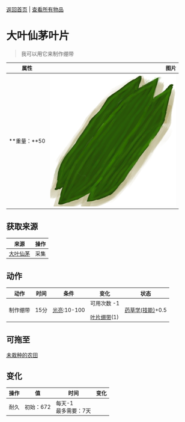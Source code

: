 [返回首页](index.md)   |  [查看所有物品](object.md)
# 大叶仙茅叶片  
> 我可以用它来制作绷带  
  
  属性  |   图片   
 ----  |  ----:   
 **重量：**50  |  ![](Sprite/MolineriaLeaves.png)   
  
## 获取来源  
来源  |  操作  
----  |  ----  
[大叶仙茅](WeevilLily.md)  |  采集  
## 动作  
动作  |  时间  |  条件  |  变化  |  状态  
----  |  ----  |  ----  |  ----  |  ----  
制作绷带  |  15分  |  [光亮](Light.md):10-100  |  可用次数  -1<br><br>[叶片绷带](LeafDressing.md)(1)  |  [药草学(技能)](Skill_Herbology.md)+0.5  
## 可拖至  
[未栽种的农田](CropPlotEmpty.md)  
## 变化  
操作  |  值  |  时间  |  变化  
----  |  ----  |  ----  |  ----  
耐久  |  初始：672  |  每天-1<br>最多需要：7天  |    
